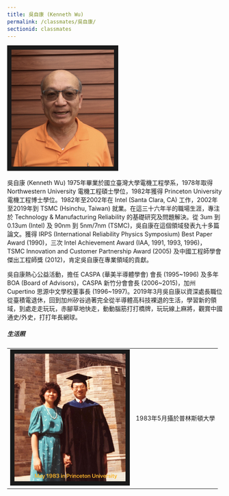 ```yaml
---
title: 吳自康 (Kenneth Wu)
permalink: /classmates/吳自康/
sectionid: classmates
---
```


<img src="/img/classmate_吳自康.jpg"
     alt="Photo of Dr. Kenneth Wu"
     width="240" border="10" />

吳自康 (Kenneth Wu) 1975年畢業於國立臺灣大學電機工程學系，1978年取得 Northwestern University 電機工程碩士學位，1982年獲得 Princeton University 電機工程博士學位。1982年至2002年在 Intel (Santa Clara, CA) 工作，2002年至2019年到 TSMC (Hsinchu, Taiwan) 就業。在這三十六年半的職場生涯，專注於 Technology & Manufacturing Reliability 的基礎研究及問題解決。從 3um 到 0.13um (Intel) 及 90nm 到 5nm/7nm (TSMC)，吳自康在這個領域發表九十多篇論文。獲得 IRPS (International Reliability Physics Symposium) Best Paper Award (1990)，三次 Intel Achievement Award (IAA, 1991, 1993, 1996)，TSMC Innovation and Customer Partnership Award (2005) 及中國工程師學會傑出工程師獎 (2012)，肯定吳自康在專業領域的貢獻。

吳自康熱心公益活動，擔任 CASPA (華美半導體學會) 會長 (1995~1996) 及多年 BOA (Board of Advisors)，CASPA 新竹分會會長 (2006~2015)，加州 Cupertino 思源中文學校董事長 (1996~1997)。2019年3月吳自康以資深處長職位從臺積電退休，回到加州矽谷過著完全從半導體高科技裸退的生活，學習新的領域，到處走走玩玩，赤腳草地快走，動動腦筋打打橋牌，玩玩線上麻將，觀賞中國通史/外史，打打年長網球。


##### 生活照

<table style="width: 600px">
  <tr>
   <td>
   <img src="/img/classmate_吳自康_graduate.jpg"
        alt="Dr. Kenneth Wu and his wife at Princeton University"
        width="260" border="10" />
   </td>
   <td class="photo-text">
     1983年5月攝於普林斯頓大學
   </td>
  </tr>
</table>
